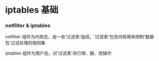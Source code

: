 # iptables 基础


### netfilter & iptables

netfilter 组件为内核态，由一些'过滤表'组成，'过滤表'包含内核用来控制'数据包'过滤处理的规则集

iptables 组件为用户态，对'过滤表'进行增、删、改操作
